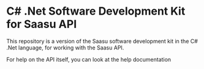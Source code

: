 # C# .Net Software Development Kit for Saasu API
This repository is a version of the Saasu software development kit in the C# .Net language, for working with the Saasu API.

For help on the API itself, you can look at the help documentation
